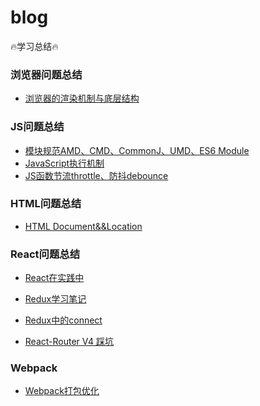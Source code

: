 # blog
🔥学习总结🔥

### 浏览器问题总结
* [浏览器的渲染机制与底层结构][1]


### JS问题总结
* [模块规范AMD、CMD、CommonJ、UMD、ES6 Module][2]
* [JavaScript执行机制](https://github.com/wuyuanlijie/blog/issues/5)
* [JS函数节流throttle、防抖debounce](https://github.com/wuyuanlijie/blog/issues/4)

### HTML问题总结
* [HTML Document&&Location][3]


### React问题总结
* [React在实践中](https://github.com/wuyuanlijie/blog/issues/1)
* [Redux学习笔记](https://github.com/wuyuanlijie/blog/issues/2)
* [Redux中的connect](https://github.com/wuyuanlijie/blog/issues/6)
* [React-Router V4 踩坑](https://github.com/wuyuanlijie/blog/issues/8)


  [1]: https://github.com/wuyuanlijie/blog/issues/10
  [2]: https://github.com/wuyuanlijie/blog/issues/11
  [3]: https://github.com/wuyuanlijie/blog/issues/9
  
### Webpack
* [Webpack打包优化](https://github.com/wuyuanlijie/blog/issues/12)
